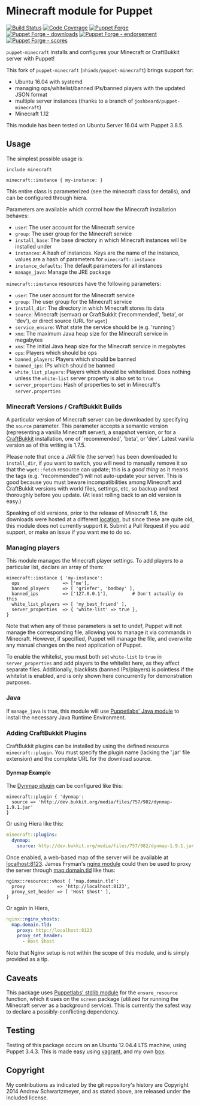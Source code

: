 # Minecraft module for Puppet

[![Build Status](https://travis-ci.org/voxpupuli/puppet-minecraft.png?branch=master)](https://travis-ci.org/voxpupuli/puppet-minecraft)
[![Code Coverage](https://coveralls.io/repos/github/voxpupuli/puppet-minecraft/badge.svg?branch=master)](https://coveralls.io/github/voxpupuli/puppet-minecraft)
[![Puppet Forge](https://img.shields.io/puppetforge/v/puppet/minecraft.svg)](https://forge.puppet.com/puppet/minecraft)
[![Puppet Forge - downloads](https://img.shields.io/puppetforge/dt/puppet/minecraft.svg)](https://forge.puppet.com/puppet/minecraft)
[![Puppet Forge - endorsement](https://img.shields.io/puppetforge/e/puppet/minecraft.svg)](https://forge.puppet.com/puppet/minecraft)
[![Puppet Forge - scores](https://img.shields.io/puppetforge/f/puppet/minecraft.svg)](https://forge.puppet.com/puppet/minecraft)

`puppet-minecraft` installs and configures your Minecraft or
CraftBukkit server with Puppet!

This fork of `puppet-minecraft` (`nhinds/puppet-minecraft`) brings support for:
* Ubuntu 16.04 with systemd
* managing ops/whitelist/banned IPs/banned players with the updated JSON format
* multiple server instances (thanks to a branch of `joshbeard/puppet-minecraft`)
* Minecraft 1.12

This module has been tested on Ubuntu Server 16.04 with Puppet 3.8.5.

## Usage

The simplest possible usage is:

```puppet
include minecraft

minecraft::instance { my-instance: }
```

This entire class is parameterized (see the minecraft class for
details), and can be configured through hiera.

Parameters are available which control how the Minecraft installation
behaves:

* `user`: The user account for the Minecraft service
* `group`: The user group for the Minecraft service
* `install_base`: The base directory in which Minecraft instances will be installed under
* `instances`: A hash of instances. Keys are the name of the instance, values are a hash of parameters for `minecraft::instance`
* `instance_defaults`: The default parameters for all instances
* `manage_java`: Manage the JRE package

`minecraft::instance` resources have the following parameters:
* `user`: The user account for the Minecraft service
* `group`: The user group for the Minecraft service
* `install_dir`: The directory in which Minecraft stores its data
* `source`: Minecraft (semvar) or CraftBukkit ('recommended',
  'beta', or 'dev'), or direct source (URL for `wget`)
* `service_ensure`: What state the service should be (e.g. 'running')
* `xmx`: The maximum Java heap size for the Minecraft service
  in megabytes
* `xms`: The initial Java heap size for the Minecraft service
  in megabytes
* `ops`: Players which should be ops
* `banned_players`: Players which should be banned
* `banned_ips`: IPs which should be banned
* `white_list_players`: Players which should be whitelisted. Does nothing unless the `white-list` server property is also set to `true`
* `server_properties`: Hash of properties to set in Minecraft's `server.properties`

### Minecraft Versions / CraftBukkit Builds

A particular version of Minecraft server can be downloaded by
specifying the `source` parameter. This parameter accepts a semantic
version (representing a vanilla Minecraft server), a snapshot version,
or for a [CraftBukkit](http://dl.bukkit.org/downloads/craftbukkit/)
installation, one of 'recommended', 'beta', or 'dev'. Latest vanilla
version as of this writing is 1.7.5.

Please note that once a JAR file (the server) has been downloaded to
`install_dir`, if you want to switch, you will need to manually remove
it so that the `wget::fetch` resource can update; this is a _good
thing_ as it means the tags (e.g. "recommended") will not auto-update
your server. This is good because you must beware incompatibilities
among Minecraft and CraftBukkit versions with world files, settings,
etc, so backup and test thoroughly before you update. (At least rolling
back to an old version is easy.)

Speaking of old versions, prior to the release of Minecraft 1.6, the
downloads were hosted at a different
[location](http://assets.minecraft.net/), but since these are quite
old, this module does not currently support it. Submit a Pull Request
if you add support, or make an issue if you want me to do so.

### Managing players

This module manages the Minecraft player settings.
To add players to a particular list, declare an array of
them:

```puppet
minecraft::instance { 'my-instance':
  ops                => ['me'],
  banned_players     => [ 'griefer', 'badboy' ],
  banned_ips         => ['127.0.0.1'],         # Don't actually do this
  white_list_players => [ 'my_best_friend' ],
  server_properties  => { 'white-list' => true },
}
```

Note that when any of these parameters is set to undef, Puppet will
not manage the corresponding file, allowing you to manage it via
commands in Minecraft. However, if specified, Puppet will manage the
file, and overwrite any manual changes on the next application of
Puppet.

To enable the whitelist, you must both set `white-list` to `true` in `server_properties`
and add players to the whitelist here, as they affect separate
files. Additionally, blacklists (banned IPs/players) is pointless
if the whitelist is enabled, and is only shown here concurrently for
demonstration purposes.

### Java

If `manage_java` is true, this module will use
[Puppetlabs' Java module](https://github.com/puppetlabs/puppetlabs-java)
to install the necessary Java Runtime Environment.

### Adding CraftBukkit Plugins

CraftBukkit plugins can be installed by using the defined resource
`minecraft::plugin`. You must specify the plugin name (lacking the
'.jar' file extension) and the complete URL for the download source.

#### Dynmap Example

The
[Dynmap plugin](http://www.minecraftforum.net/topic/1543523-dynmap-dynamic-web-based-maps-for-minecraft/)
can be configured like this:

```puppet
minecraft::plugin { 'dynmap':
  source => 'http://dev.bukkit.org/media/files/757/982/dynmap-1.9.1.jar'
}
```

Or using Hiera like this:

```yaml
minecraft::plugins:
  dynmap:
    source: http://dev.bukkit.org/media/files/757/982/dynmap-1.9.1.jar
```

Once enabled, a web-based map of the server will be available at
[localhost:8123](http://localhost:8123). James Fryman's
[nginx module](http://forge.puppetlabs.com/jfryman/nginx) could then
be used to proxy the server through
[map.domain.tld](http://map.domain.tld) like thus:

```puppet
nginx::resource::vhost { 'map.domain.tld':
  proxy            => 'http://localhost:8123',
  proxy_set_header => [ 'Host $host' ],
}
```

Or again in Hiera,

```yaml
nginx::nginx_vhosts:
  map.domain.tld:
    proxy: http://localhost:8123
    proxy_set_header:
      - Host $host
```

Note that Nginx setup is not within the scope of this module, and is
simply provided as a tip.

## Caveats

This package uses
[Puppetlabs' stdlib module](https://forge.puppetlabs.com/puppetlabs/stdlib)
for the `ensure_resource` function, which it uses on the `screen`
package (utilized for running the Minecraft server as a background
service). This is currently the safest way to declare a
possibly-conflicting dependency.

## Testing

Testing of this package occurs on an Ubuntu 12.04.4 LTS machine, using
Puppet 3.4.3. This is made easy using
[vagrant](http://www.vagrantup.com/), and my own
[box](https://vagrantcloud.com/andschwa/ubuntu-precise-latest-puppet).

## Copyright

My contributions as indicated by the git repository's history are
Copyright 2014 Andrew Schwartzmeyer, and as stated above, are released
under the included license.
